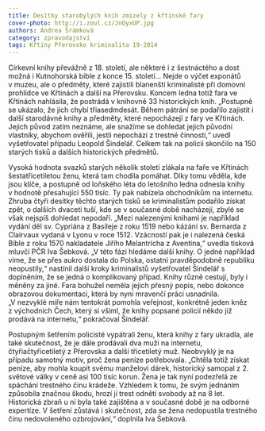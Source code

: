 ```yaml
---
title: Desítky starobylých knih zmizely z křtinské fary
cover-photo: http://i.zoul.cz/JnOyxUP.jpg
authors: Andrea Šrámková
category: zpravodajství
tags: Křtiny Přerovsko kriminalita 19-2014
---
```


Církevní knihy převážně z 18. století, ale některé i z šestnáctého a dost možná i Kutnohorská bible z konce 15. století… Nejde o výčet exponátů v muzeu, ale o předměty, které zajistili blanenští kriminalisté při domovní prohlídce ve Křtinách a další na Přerovsku. Koncem ledna totiž fara ve Křtinách nahlásila, že postrádá v knihovně 33 historických knih. „Postupně se ukázalo, že jich chybí třiasedmdesát. Během pátrání se podařilo zajistit i další starodávné knihy a předměty, které nepocházejí z fary ve Křtinách. Jejich původ zatím neznáme, ale snažíme se dohledat jejich původní vlastníky, abychom ověřili, jestli nepochází z trestné činnosti,“ uvedl vyšetřovatel případu Leopold Šindelář. Celkem tak na policii skončilo na 150 starých tisků a dalších historických předmětů.

Vysoká hodnota svazků starých několik století zlákala na faře ve Křtinách šestatřicetiletou ženu, která tam chodila pomáhat. Díky tomu věděla, kde jsou klíče, a postupně od loňského léta do letošního ledna odnesla knihy v hodnotě přesahující 550 tisíc. Ty pak nabízela obchodníkům na internetu. Zhruba čtyři desítky těchto starých tisků se kriminalistům podařilo získat zpět, o dalších dvaceti tuší, kde se v současné době nacházejí, zbylé se však nejspíš dohledat nepodaří. „Mezi nalezenými knihami je například vydání děl sv. Cypriána z Basileje z roku 1519 nebo kázání sv. Bernarda z Clairvaux vydaná v Lyonu v roce 1512. Vzácností pak je i nalezená česká Bible z roku 1570 nakladatele Jiřího Melantricha z Aventina,“ uvedla tisková mluvčí PČR Iva Šebková. „V této fázi hledáme další knihy. O jedné například víme, že se přes aukro dostala do Polska, ostatní pravděpodobně republiku neopustily,“ nastínil další kroky kriminalistů vyšetřovatel Šindelář s doplněním, že se jedná o komplikovaný případ. Knihy různě cestují, byly i měněny za jiné. Fara bohužel neměla jejich přesný popis, nebo dokonce obrazovou dokumentaci, která by nyní mravenčí práci usnadnila. „V nezvyklé míře nám tentokrát pomohla veřejnost, konkrétně jeden kněz z východních Čech, který si všiml, že knihy popsané policií někdo již prodává na internetu,“ pokračoval Šindelář.

Postupným šetřením policisté vypátrali ženu, která knihy z fary ukradla, ale také skutečnost, že je dále prodávali dva muži na internetu, čtyřiačtyřicetiletý z Přerovska a další třicetiletý muž. Neobvyklý je na případu samotný motiv, proč žena peníze potřebovala. „Chtěla totiž získat peníze, aby mohla koupit svému manželovi dárek, historický samopal z 2. světové války v ceně asi 100 tisíc korun. Žena je tak nyní podezřelá ze spáchání trestného činu krádeže. Vzhledem k tomu, že svým jednáním způsobila značnou škodu, hrozí jí trest odnětí svobody až na 8 let. Historická zbraň u ní byla také zajištěna a v současné době je na odborné expertíze. V šetření zůstává i skutečnost, zda se žena nedopustila trestného činu nedovoleného ozbrojování,“ doplnila Iva Šebková.